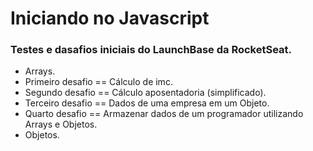 # Iniciando no Javascript

### Testes e dasafios iniciais do LaunchBase da RocketSeat.

- Arrays.
- Primeiro desafio == Cálculo de imc.
- Segundo desafio == Cálculo aposentadoria (simplificado).
- Terceiro desafio == Dados de uma empresa em um Objeto.
- Quarto desafio == Armazenar dados de um programador utilizando Arrays e Objetos.
- Objetos.

